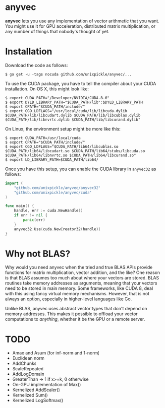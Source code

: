 # anyvec

**anyvec** lets you use any implementation of vector arithmetic that you want. You might use it for GPU acceleration, distributed matrix multiplication, or any number of things that nobody's thought of yet.

# Installation

Download the code as follows:

```
$ go get -u -tags nocuda github.com/unixpickle/anyvec/...
```

To use the CUDA package, you have to tell the compiler about your CUDA installation. On OS X, this might look like:

```
$ export CUDA_PATH="/Developer/NVIDIA/CUDA-8.0"
$ export DYLD_LIBRARY_PATH="$CUDA_PATH/lib":$DYLD_LIBRARY_PATH
$ export CPATH="$CUDA_PATH/include/"
$ export CGO_LDFLAGS="/usr/local/cuda/lib/libcuda.dylib $CUDA_PATH/lib/libcudart.dylib $CUDA_PATH/lib/libcublas.dylib $CUDA_PATH/lib/libnvrtc.dylib $CUDA_PATH/lib/libcurand.dylib"
```

On Linux, the environment setup might be more like this:

```
$ export CUDA_PATH=/usr/local/cuda
$ export CPATH="$CUDA_PATH/include/"
$ export CGO_LDFLAGS="$CUDA_PATH/lib64/libcublas.so $CUDA_PATH/lib64/libcudart.so $CUDA_PATH/lib64/stubs/libcuda.so $CUDA_PATH/lib64/libnvrtc.so $CUDA_PATH/lib64/libcurand.so"
$ export LD_LIBRARY_PATH=$CUDA_PATH/lib64/
```

Once you have this setup, you can enable the CUDA library in `anyvec32` as follows:

```go
import (
	"github.com/unixpickle/anyvec/anyvec32"
	"github.com/unixpickle/anyvec/cuda"
)

func main() {
	handle, err := cuda.NewHandle()
	if err != nil {
		panic(err)
	}
	anyvec32.Use(cuda.NewCreator32(handle))
}
```

# Why not BLAS?

Why would you need anyvec when the tried and true BLAS APIs provide functions for matrix multiplication, vector addition, and the like? One reason is that BLAS assumes too much about where your vectors are stored. BLAS routines take memory addresses as arguments, meaning that your vectors need to be stored in main memory. Some frameworks, like CUDA 8, deal with this using fancy virtual memory mechanisms. However, that is not always an option, especially in higher-level languages like Go.

Unlike BLAS, anyvec uses abstract vector types that don't depend on memory addresses. This makes it possible to offload your vector computations to *anything*, whether it be the GPU or a remote server.

# TODO

 * Amax and Asum (for inf-norm and 1-norm)
 * Euclidean norm
 * AddChunks
 * ScaleRepeated
 * AddLogDomain
 * GreaterThan -> 1 if x>=k, 0 otherwise
 * On-GPU implementation of Max()
 * Kernelized AddScaler()
 * Kernelized Sum()
 * Kernelized LogSoftmax()
